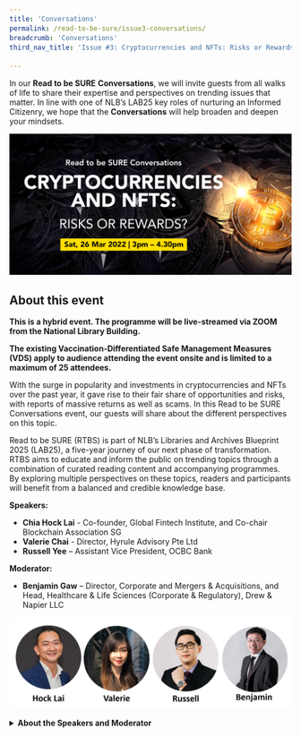 ```yaml
---
title: 'Conversations'
permalink: /read-to-be-sure/issue3-conversations/
breadcrumb: 'Conversations'
third_nav_title: 'Issue #3: Cryptocurrencies and NFTs: Risks or Rewards?'

---
```


In our **Read to be SURE** **Conversations**, we will invite guests from all walks of life to share their expertise and perspectives on trending issues that matter. In line with one of NLB’s LAB25 key roles of nurturing an Informed Citizenry, we hope that the **Conversations** will help broaden and deepen your mindsets.  

<a href="https://www.eventbrite.sg/e/cryptocurrencies-and-nfts-risks-or-rewards-read-to-be-sure-tickets-277335065647">![](../images/RTBS3-Convo-masthead.jpg)</a>




## About this event

**This is a hybrid event. The programme will be live-streamed via ZOOM from the National Library Building.** 

**The existing Vaccination-Differentiated Safe Management Measures (VDS) apply to audience attending the event onsite and is limited to a maximum of 25 attendees.** 



With the surge in popularity and investments in cryptocurrencies and NFTs over the past year, it gave rise to their fair share of opportunities and risks, with reports of massive returns as well as scams. In this Read to be SURE Conversations event, our guests will share about the different perspectives on this topic. 

 

Read to be SURE (RTBS) is part of NLB’s Libraries and Archives Blueprint 2025 (LAB25), a five-year journey of our next phase of transformation. RTBS aims to educate and inform the public on trending topics through a combination of curated reading content and accompanying programmes. By exploring multiple perspectives on these topics, readers and participants will benefit from a balanced and credible knowledge base.

 

**Speakers:**

- **Chia Hock Lai** - Co-founder, Global Fintech Institute, and Co-chair Blockchain Association SG
- **Valerie Chai** - Director, Hyrule Advisory Pte Ltd
- **Russell Yee** – Assistant Vice President, OCBC Bank

**Moderator:** 

- **Benjamin Gaw** – Director, Corporate and Mergers & Acquisitions, and Head, Healthcare & Life Sciences (Corporate & Regulatory), Drew & Napier LLC

 ![](../images/rtbs3-convo-speakers.JPG)

<details> <summary><b>About the Speakers and Moderator</b></summary>
    <p><b>Chia Hock Lai</b> is the co-founder of the Global Fintech Institute, CEO of Switchnovate and Senior Blockchain Advisor of Tembusu Partners. He has two decades of experience in the financial and technology industries, having worked in Singapore’s GovTech and NTUC Income. An alumnus of NUS and NTU, he is the co-chairman of the Blockchain Association Singapore, and former & founding president of Singapore Fintech Association. He is a council member of and strategic advisor to numerous tech start-ups and organizations such as Bondevalue, RootAnt Global, RegTank, Morpheus Labs and IEEE Blockchain and Distributed Ledger Standard Committee. In addition, he is also an Institute of Banking and Finance (IBF) Fellow for digital transformation and a Fintech Fellow at the the Singapore University of Social Science (SUSS).
    </p>
    <p><b>Valerie Chai</b> is currently the director and lead consultant with Hyrule Advisory. She is responsible for fundraising deal structure and advisory as well as information technology ecosystem design for her clients. She has more than 10 years of experience in providing corporate finance and digital transformation training. Her current consulting projects consists of transformation to Web 3.0, such as machine learning, crypto social tokens and NFTs. She graduated as a scholar with First Class Honours, Dean List, C.H. Wee Gold Medal from Nanyang Business School, she moved on to complete her post-graduate with High Honours for Advanced Valuation in New York University Stern Business School. She is also certified in Machine learning for Business Application in Massachusetts Institute of Technology.</p>

    <p><b>Russell Yee</b> is a compliance officer who takes a keen interest in the financial and fintech sector, particularly in the cryptocurrency space. He recognises the potential that crypto has to disrupt the traditional financial businesses and has taught himself the ins and outs of crypto by dabbling in the space since 2017. He views crypto from both the wealth management and regulatory compliance lens, and adopts a pragmatic and risk-based approach when evaluating the latest crypto trends.</p> 
    
    <p><b>Benjamin Gaw</b> is a Director in the Corporate and Mergers & Acquisitions Practice Groups, as well as Head, Healthcare & Life Sciences – Corporate & Regulatory at Drew & Napier LLC. He is also a member of the Telecommunications Media and Technology and Information Technology Practice Group and also co-heads the Employment Practice Group.  In relation to technology and corporate intellectual property matters and fintech and blockchain matters, Benjamin regularly advises on legal issues in the commercialisation and exploitation of intellectual property rights, such as research and development agreements, IP licensing and cross-licensing agreements, IP assignments and also franchises and franchising businesses. He also advises on start-ups and early stage investments in technology companies. He also regularly advises on issues relating to the Payment Systems Act, blockchain and cryptocurrencies and other fintech matters. </p></details>